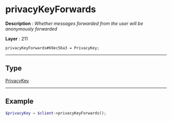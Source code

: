 # privacyKeyForwards

**Description** : *Whether messages forwarded from the user will be anonymously forwarded*

**Layer** : 211

```tl
privacyKeyForwards#69ec56a3 = PrivacyKey;
```

---

## Type

[PrivacyKey](type/PrivacyKey)

---

## Example

```php
$privacyKey = $client->privacyKeyForwards();
```
